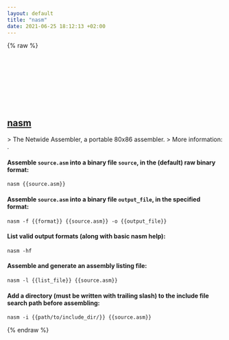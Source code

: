 ```yaml
---
layout: default
title: "nasm"
date: 2021-06-25 18:12:13 +02:00
---
```

{% raw %}
<h2 id="nasm">
  <a href="/en/common/nasm.html">nasm</a> <a href="#nasm"><svg class="icon">
    <use href="/assets/images/unicode_sprite.svg#link" />
  </svg></a>
</h2>
> The Netwide Assembler, a portable 80x86 assembler.
> More information: <https://nasm.us>.

#### Assemble `source.asm` into a binary file `source`, in the (default) raw binary format:
```shell
nasm {{source.asm}}
```
#### Assemble `source.asm` into a binary file `output_file`, in the specified format:
```shell
nasm -f {{format}} {{source.asm}} -o {{output_file}}
```
#### List valid output formats (along with basic nasm help):
```shell
nasm -hf
```
#### Assemble and generate an assembly listing file:
```shell
nasm -l {{list_file}} {{source.asm}}
```
#### Add a directory (must be written with trailing slash) to the include file search path before assembling:
```shell
nasm -i {{path/to/include_dir/}} {{source.asm}}
```
{% endraw %}